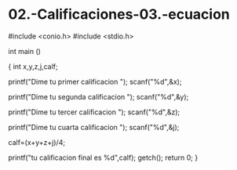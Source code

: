 # 02.-Calificaciones-03.-ecuacion

#include <conio.h>
#include <stdio.h>

int main ()

{
int x,y,z,j,calf;

printf("Dime tu primer calificacion ");
scanf("%d",&x);

printf("Dime tu segunda calificacion ");
scanf("%d",&y);

printf("Dime tu tercer calificacion ");
scanf("%d",&z);

printf("Dime tu cuarta calificacion ");
scanf("%d",&j);

calf=(x+y+z+j)/4; 

printf("tu calificacion final es %d",calf);
getch();
return 0;
}
